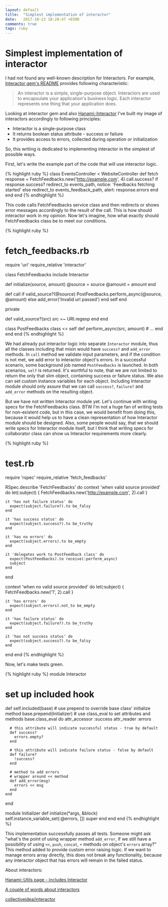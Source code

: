 ```yaml
---
layout: default
title:  "Simplest implementation of interactor"
date:   2017-10-23 18:28:47 +0300
comments: true
tags: ruby
---
```


# Simplest implementation of interactor

I had not found any well-known description for Interactors. For example, [Interactor gem's README](https://github.com/collectiveidea/interactor) provides following characteristic:
> An interactor is a simple, single-purpose object. Interactors are used to encapsulate your application's business logic. Each interactor represents one thing that your application does.

Looking at interactor gem and also [Hanami::Interactor](https://github.com/hanami/utils/blob/master/lib/hanami/interactor.rb) I've built my image of interactors accordingly to following principles:

* Interactor is a single-purpose class
* It returns boolean status attribute - success or failure
* It provides access to errors, collected during operation or initialization

So, this writing is dedicated to implementing interactor in the simplest of possible ways.

First, let's write the example part of the code that will use interactor logic.

{% highlight ruby %}
class EventsController < WebsiteController
  def fetch
    response = FetchFeedbacks.new('http://example.com', 4).call.success?
    if response.success?
      redirect_to events_path, notice: 'Feedbacks fetching started'
    else
      redirect_to events_feedback_path, alert: response.errors
    end
  end
end
{% endhighlight %}

This code calls FetchFeedbacks service class and then redirects or shows error messages accordingly to the result of the call. This is how should interactor work in my opinion.
Now let's imagine, how what exactly should FetchFeedbacks class be to meet our conditions.

{% highlight ruby %}
# fetch_feedbacks.rb
require 'uri'
require_relative 'interactor'

class FetchFeedbacks
  include Interactor

  def initialize(source, amount)
    @source = source
    @amount = amount
  end

  def call
    if valid_source?(@source)
      PostFeedbacks.perform_async(@source, @amount)
    else
      add_error('Invalid url passed')
    end
    self
  end

  private

  def valid_source?(src)
    src =~ URI.regexp
  end
end

class PostFeedbacks
  class << self
    def perform_async(src, amount)
      # ...
    end
  end
end
{% endhighlight %}

We had already put interactor logic into separate `Interactor` module, thus all the classes including that mixin would have `success?` and `add_error` methods.
In `call` method we validate input parameters, and if the condition is not met, we add error to interactor object's errors. In a successful scenario, some background job named `PostFeedbacks` is launched. In both scenarios, `self` is returned. It's worthful to note, that we are not limited to return the only that slim object,
containing success or failure status. We also can set custom instance variables for each object. Including Interactor module should only assure that we can call `success?`, `failure?` and `add_error` methods on the resulting object.

But we have not written Interactor module yet. Let's continue with writing specs for the FetchFeedbacks class. BTW I'm not a huge fan of writing tests for non-existent code, but in this case, we would benefit from doing this, because it would help us to have a clean representation of how Interactor module should be designed.
Also, some people would say, that we should write specs for Interactor module itself, but I think that writing specs for collaborator class can show us Interactor requirements more clearly.

{% highlight ruby %}
# test.rb

require 'rspec'
require_relative 'fetch_feedbacks'

RSpec.describe 'FetchFeedbacks' do
  context 'when valid source provided' do
    let(:subject) { FetchFeedbacks.new('http://example.com', 2).call }

    it 'has not failure status' do
      expect(subject.failure?).to be_falsy
    end

    it 'has success status' do
      expect(subject.success?).to be_truthy
    end

    it 'has no errors' do
      expect(subject.errors).to be_empty
    end

    it 'delegates work to PostFeedback class' do
      expect(PostFeedbacks).to receive(:perform_async)
      subject
    end
  end

  context 'when no valid source provided' do
    let(:subject) { FetchFeedbacks.new('1', 2).call }

    it 'has errors' do
      expect(subject.errors).not_to be_empty
    end

    it 'has failure status' do
      expect(subject.failure?).to be_truthy
    end

    it 'has not success status' do
      expect(subject.success?).to be_falsy
    end
  end
end
{% endhighlight %}

Now, let's make tests green.

{% highlight ruby %}
module Interactor
  # set up included hook
  def self.included(base)
    # use prepend to override base class' initialize method
    base.prepend(Initializer)
    # use class_eval to set attributes and methods
    base.class_eval do
      attr_accessor :success
      attr_reader :errors

      # this attribute will indicate successful status - true by default
      def success?
        errors.empty?
      end

      # this attribute will indicate failure status - false by default
      def failure?
        !success?
      end

      # method to add errors
      # wrapper around << method
      def add_error(msg)
        errors << msg
      end
    end
  end

  module Initializer
    def initialize(*args, &block)
      self.instance_variable_set(:@errors, [])
      super
    end
  end
end
{% endhighlight %}

This implementation successfully passes all tests. Someone might ask "what's the point of using wrapper method `add_error`, if we still have a possibility of using `<<`, `push`, `concat`, `+` methods on object's `errors` array?"
This method added to provide custom error raising logic. If we want to manage errors array directly, this does not break any functionality, because any interactor object that has errors will remain in the failed status.

About interactors:

[Hanami::Utils page - includes Interactor](https://github.com/hanami/utils)

[A couple of words about interactors](https://mkdev.me/en/posts/a-couple-of-words-about-interactors-in-rails)

[collectiveidea/interactor](https://github.com/collectiveidea/interactor)
